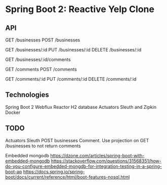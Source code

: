 # Spring Boot 2: Reactive Yelp Clone

## API

GET    /businesses
POST   /businesses

GET    /businesses/:id
PUT    /businesses/:id
DELETE /businesses/:id

GET    /businesses/:id/comments

GET    /comments
POST   /comments

GET    /comments/:id
PUT    /comments/:id
DELETE /comments/:id

## Technologies

Spring Boot 2
Webflux
Reactor
H2 database
Actuators
Sleuth and Zipkin
Docker

## TODO

Actuators
Sleuth
POST businesses
Comment.
Use projection on GET /businesses to not return comments

Embedded mongodb
https://dzone.com/articles/spring-boot-with-embedded-mongodb
https://stackoverflow.com/questions/31568351/how-do-you-configure-embedded-mongdb-for-integration-testing-in-a-spring-boot-ap
https://docs.spring.io/spring-boot/docs/current/reference/html/boot-features-nosql.html
